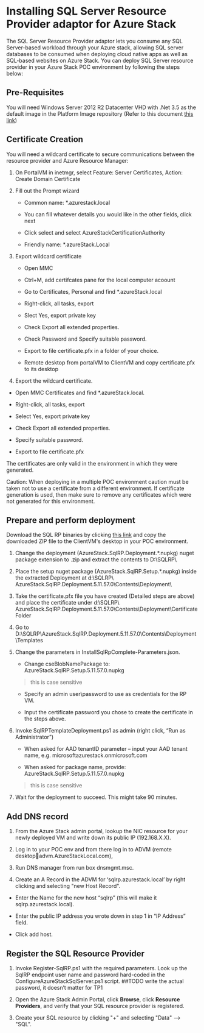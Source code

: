 <properties
	pageTitle="Prepare the physical machine"
	description="Prepare the physical machine"
	services="azure-stack"
	documentationCenter=""
	authors="ErikjeMS"
	manager="v-kiwhit"
	editor=""/>

<tags
	ms.service="multiple"
	ms.workload="na"
	ms.tgt_pltfrm="na"
	ms.devlang="na"
	ms.topic="article"
	ms.date="01/04/2016"
	ms.author="v-anpasi"/>

# Installing SQL Server Resource Provider adaptor for Azure Stack
The SQL Server Resource Provider adaptor lets you consume any SQL Server-based workload through your Azure stack, allowing SQL server databases to be consumed when deploying cloud native apps as well as SQL-based websites on Azure Stack.
You can deploy SQL Server resource provider in your Azure Stack POC environment by following the steps below:

## Pre-Requisites
You will need Windows Server 2012 R2 Datacenter VHD with .Net 3.5 as the default image in the Platform Image repository (Refer to this document [this link](https://fakeurl.com))


## Certificate Creation

You will need a wildcard certificate to secure communications between the resource provider and Azure Resource Manager:

1.	On PortalVM in inetmgr, select Feature: Server Certificates, Action: Create Domain Certificate

2.	Fill out the Prompt wizard

	- Common name: *.azurestack.local
	
	- You can fill whatever details you would like in the other fields, click next
	
	- Click select and select AzureStackCertificationAuthority
	
	- Friendly name: *.azureStack.Local    
	
3.	Export wildcard certificate

	- Open MMC
	
	- Ctrl+M, add certifcates pane for the local computer acoount
	 
	- Go to Certificates, Personal and find *.azureStack.local
	
	- Right-click, all tasks, export
	
	- Slect Yes, export private key
	
	- Check Export all extended properties.
	
	- Check Password and Specify suitable password. 
	
	- Export to file certificate.pfx in a folder of your choice.
	
	- Remote desktop from portalVM to ClientVM and copy certificate.pfx to its desktop

3.	Export the wildcard certificate.

  - Open MMC Certificates and find \*.azureStack.local.

  - Right-click, all tasks, export

  - Select Yes, export private key

  - Check Export all extended properties.

  - Specify suitable password.

  - Export to file certificate.pfx

The certificates are only valid in the environment in which they were generated.

Caution: When deploying in a multiple POC environment caution must be taken not to use a certificate from a different environment. If certificate generation is used, then make sure to remove any certificates which were not generated for this environment.

## Prepare and perform deployment

Download the SQL RP binaries by clicking [this link](https://fakeurl.com) and copy the downloaded ZIP file to the ClientVM's desktop in your POC environment.

1.	Change the deployment (AzureStack.SqlRP.Deployment.\*.nupkg) nuget package extension to .zip and extract the contents to D:\SQLRP\

2.	Place the setup nuget package (AzureStack.SqlRP.Setup.\*.nupkg) inside the extracted Deployment at d:\SQLRP\ AzureStack.SqlRP.Deployment.5.11.57.0\Contents\Deployment\

3.	Take the certificate.pfx file you have created (Detailed steps are above) and place the certificate under d:\SQLRP\ AzureStack.SqlRP.Deployment.5.11.57.0\Contents\Deployment\Certificate Folder

4.	Go to D:\SQLRP\AzureStack.SqlRP.Deployment.5.11.57.0\Contents\Deployment\Templates

5.	Change the parameters in InstallSqlRpComplete-Parameters.json.

    - Change cseBlobNamePackage to: AzureStack.SqlRP.Setup.5.11.57.0.nupkg
    >this is case sensitive

    - Specify an admin user\password to use as credentials for the RP VM.

    - Input the certificate password you chose to create the certificate in the steps above.

6. Invoke SqlRPTemplateDeployment.ps1 as admin (right click, “Run as Administrator”)

    - When asked for AAD tenantID parameter – input your AAD tenant name, e.g. microsoftazurestack.onmicrosoft.com

    - When asked for package name, provide: AzureStack.SqlRP.Setup.5.11.57.0.nupkg
    >this is case sensitive

7.	Wait for the deployment to succeed. This might take 90 minutes.

## Add DNS record

1.	From the Azure Stack admin portal, lookup the NIC resource for your newly deployed VM and write down its public IP (192.168.X.X).

2.	Log in to your POC env and from there log in to ADVM (remote desktopadvm.AzureStackLocal.com),

3.	Run DNS manager from run box dnsmgmt.msc.

4.	Create an A Record in the ADVM for ‘sqlrp.azurestack.local’ by right clicking and selecting "new Host Record".

  - Enter the Name for the new host “sqlrp” (this will make it sqlrp.azurestack.local).

  - Enter the public IP address you wrote down in step 1 in “IP Address” field.

  - Click add host.

## Register the SQL Resource Provider

1.	Invoke Register-SqlRP.ps1 with the required parameters. Look up the SqlRP endpoint user name and password hard-coded in the ConfigureAzureStackSqlServer.ps1 script. ##TODO write the actual password, it doesn’t matter for TP1

2. Open the Azure Stack Admin Portal, click **Browse**, click **Resource Providers**, and verify that your SQL resource provider is registered.

3. Create your SQL resource by clicking "+" and selecting "Data" --> "SQL".
